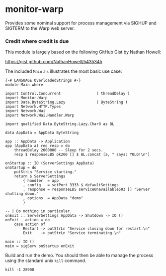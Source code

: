 monitor-warp
============

Provides some nominal support for process management via SIGHUP and SIGTERM to the Warp web server.

### Credit where credit is due

This module is largely based on the following GitHub Gist by Nathan Howell:

https://gist.github.com/NathanHowell/5435345

The included `Main.hs` illustrates the most basic use case:

```
{-# LANGUAGE OverloadedStrings #-}
module Main where

import Control.Concurrent                ( threadDelay )
import Monitor.Warp
import Data.ByteString.Lazy              ( ByteString )
import Network.HTTP.Types
import Network.Wai
import Network.Wai.Handler.Warp

import qualified Data.ByteString.Lazy.Char8 as BL

data AppData = AppData ByteString

app :: AppData -> Application
app (AppData a) req resp = do
    threadDelay 2000000 -- Sleep for 2 secs.
    resp $ responseLBS ok200 [] $ BL.concat [a, " says: YOLO!\n"]

onStartup :: IO (ServerSettings AppData)
onStartup = do
    putStrLn "Service starting."
    return $ ServerSettings 
        { handler  = app
        , config   = setPort 3333 $ defaultSettings
        , response = responseLBS serviceUnavailable503 [] "Server shutting down."
        , options  = AppData "demo"
        }

-- | Do nothing in particular.
onExit :: ServerSettings AppData -> Shutdown -> IO ()
onExit _ action = do
    case action of
        Restart -> putStrLn "Service closing down for restart.\n"
        Exit    -> putStrLn "Service terminating.\n"

main :: IO ()
main = sigServ onStartup onExit

```

Build and run the demo. You should then be able to manage the process using the standard unix `kill` command.

```
kill -1 28908
```

